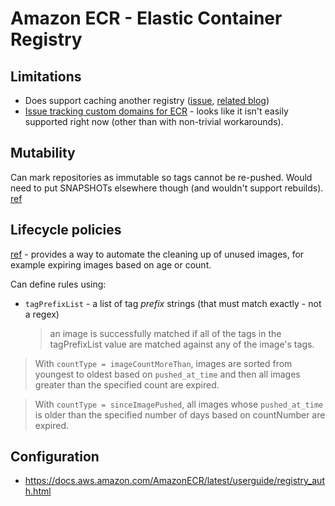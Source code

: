 # Amazon ECR - Elastic Container Registry

## Limitations

* Does support caching another registry ([issue](https://github.com/aws/containers-roadmap/issues/939), [related blog](https://aws.amazon.com/blogs/containers/advice-for-customers-dealing-with-docker-hub-rate-limits-and-a-coming-soon-announcement/))
* [Issue tracking custom domains for ECR](https://github.com/aws/containers-roadmap/issues/299) - looks like it isn't easily supported right now (other than with non-trivial workarounds). 

## Mutability

Can mark repositories as immutable so tags cannot be re-pushed.  Would need to put SNAPSHOTs elsewhere though (and wouldn't support rebuilds). [ref](https://docs.aws.amazon.com/AmazonECR/latest/userguide/image-tag-mutability.html)

## Lifecycle policies

[ref](https://docs.aws.amazon.com/AmazonECR/latest/userguide/LifecyclePolicies.html) - provides a way to automate the cleaning up of unused images, for example expiring images based on age or count.

Can define rules using:

* `tagPrefixList` - a list of tag _prefix_ strings (that must match exactly - not a regex)
    > an image is successfully matched if all of the tags in the tagPrefixList value are matched against any of the image's tags.

> With `countType = imageCountMoreThan`, images are sorted from youngest to oldest based on `pushed_at_time` and then all images greater than the specified count are expired.

> With `countType = sinceImagePushed`, all images whose `pushed_at_time` is older than the specified number of days based on countNumber are expired.

## Configuration

* <https://docs.aws.amazon.com/AmazonECR/latest/userguide/registry_auth.html>